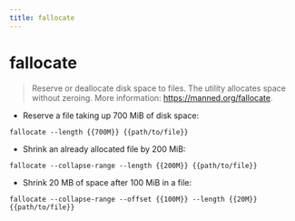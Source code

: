 ```yaml
---
title: fallocate
---
```

# fallocate

> Reserve or deallocate disk space to files.
> The utility allocates space without zeroing.
> More information: <https://manned.org/fallocate>.

- Reserve a file taking up 700 MiB of disk space:

`fallocate --length {{700M}} {{path/to/file}}`

- Shrink an already allocated file by 200 MiB:

`fallocate --collapse-range --length {{200M}} {{path/to/file}}`

- Shrink 20 MB of space after 100 MiB in a file:

`fallocate --collapse-range --offset {{100M}} --length {{20M}} {{path/to/file}}`
